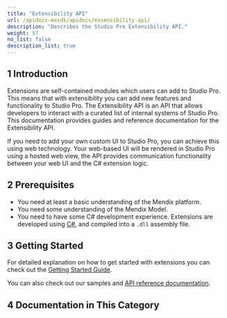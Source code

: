 ```yaml
---
title: "Extensibility API"
url: /apidocs-mxsdk/apidocs/exsensibility-api/
description: "Describes the Studio Pro Extensibility API."
weight: 57
no_list: false
description_list: true
---
```


## 1 Introduction

Extensions are self-contained modules which users can add to Studio Pro. This means that with extensibility you can add new features and functionality to Studio Pro. The Extensibility API is an API that allows developers to interact with a curated list of internal systems of Studio Pro. This documentation provides guides and reference documentation for the Extensibility API.

If you need to add your own custom UI to Studio Pro, you can achieve this using web technology. Your web-based UI will be rendered in Studio Pro using a hosted web view, the API provides communication functionality between your web UI and the C# extension logic.

## 2 Prerequisites

* You need at least a basic understanding of the Mendix platform.
* You need some understanding of the Mendix Model.
* You need to have some C# development experience. Extensions are developed using [C#](https://docs.microsoft.com/en-us/dotnet/), and compiled into a `.dll` assembly file.

## 3 Getting Started

For detailed explanation on how to get started with extensions you can check out the [Getting Started Guide](/apidocs-mxsdk/apidocs/exsensibility-api/getting-started/).

You can also check out our samples and [API reference documentation](https://github.com/mendix/ExtensionAPI-Samples).

## 4 Documentation in This Category
